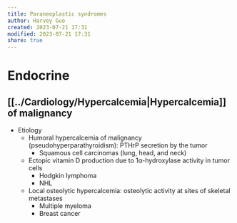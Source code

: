 ```yaml
---
title: Paraneoplastic syndromes
author: Harvey Guo
created: 2023-07-21 17:31
modified: 2023-07-21 17:31
share: true
---
```


# Endocrine
## [[../Cardiology/Hypercalcemia|Hypercalcemia]] of malignancy
- Etiology
	- Humoral hypercalcemia of malignancy (pseudohyperparathyroidism): PTHrP secretion by the tumor
		- Squamous cell carcinomas (lung, head, and neck)
	- Ectopic vitamin D production due to 1α-hydroxylase activity in tumor cells
		- Hodgkin lymphoma
		- NHL
	- Local osteolytic hypercalcemia: osteolytic activity at sites of skeletal metastases
		- Multiple myeloma
		- Breast cancer
